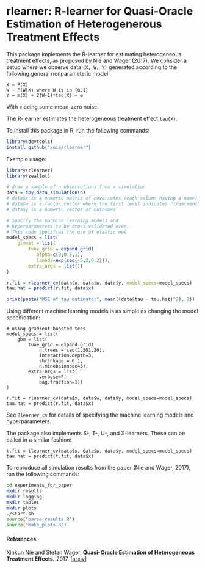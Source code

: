 # rlearner: R-learner for Quasi-Oracle Estimation of Heterogenerous Treatment Effects

This package implements the R-learner for estimating
heterogeneous treatment effects, as proposed by Nie and Wager (2017). We consider a
setup where we observe data `(X, W, Y)` generated according
to the following general nonparameteric model

```
X ~ P(X)
W ~ P(W|X) where W is in {0,1}
Y = m(X) + 2(W-1)*tau(X) + e
```

With `e` being some mean-zero noise.

The R-learner estimates the heterogeneous treatment effect `tau(X)`.

To install this package in R, run the following commands:

```R
library(devtools) 
install_github("xnie/rlearner")
```
Example usage:

```R
library(rlearner)
library(zeallot)

# draw a sample of n observations from a simulation
data = toy_data_simulation(n) 
# data$x is a numeric matrix of covariates (each column having a name)
# data$w is a factor vector where the first level indicates "treatment" and the second "control"
# data$y is a numeric vector of outcomes

# Specify the machine learning models and 
# hyperparameters to be cross-validated over.
# This code specifies the use of elastic net
model_specs = list(
	glmnet = list(
	    tune_grid = expand.grid(
	       alpha=c(0,0.5,1),
	       lambda=exp(seq(-5,2,0.2))),
	    extra_args = list())
)

r.fit = rlearner_cv(data$x, data$w, data$y, model_specs=model_specs)
tau.hat = predict(r.fit, data$x)

print(paste("MSE of tau estimate:", mean((data$tau - tau.hat)^2), 2))
```

Using different machine learning models is as simple as changing the model specification:

```
# using gradient boosted tees
model_specs = list(
	gbm = list(
	    tune_grid = expand.grid(
	        n.trees = seq(1,501,20), 
	        interaction.depth=3, 
	        shrinkage = 0.1, 
	        n.minobsinnode=3),
	    extra_args = list(
	        verbose=F, 
	        bag.fraction=1))
)

r.fit = rlearner_cv(data$x, data$w, data$y, model_specs=model_specs)
tau.hat = predict(r.fit, data$x)
```

See `?learner_cv` for details of specifying the machine learning models and hyperparameters.

The package also implements S-, T-, U-, and X-learners. These can be called in a similar fashion:

```
t.fit = tlearner_cv(data$x, data$w, data$y, model_specs=model_specs)
tau.hat = predict(t.fit, data$x)
```

To reproduce all simulation results from the paper (Nie and Wager, 2017), run the following commands:

```bash
cd experiments_for_paper
mkdir results
mkdir logging
mkdir tables
mkdir plots
./start.sh
source("parse_results.R")
source("make_plots.R")

```

#### References
Xinkun Nie and Stefan Wager.
<b>Quasi-Oracle Estimation of Heterogeneous Treatment Effects.</b>
2017.
[<a href="https://arxiv.org/abs/1712.04912.pdf">arxiv</a>]
